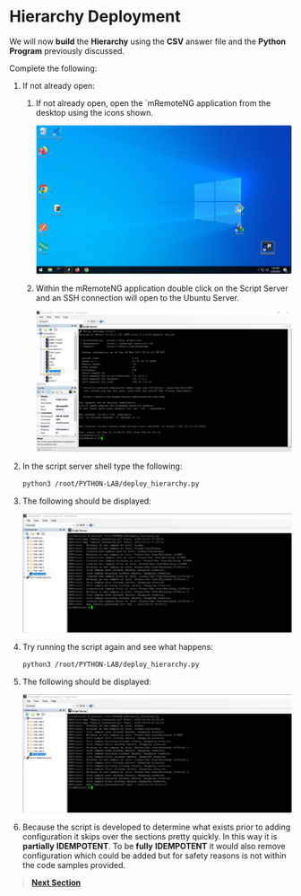 # Hierarchy Deployment

We will now **build** the **Hierarchy** using the **CSV** answer file and the **Python Program** previously discussed.

Complete the following:

1. If not already open: 

    1. If not already open, open the `mRemoteNG application from the desktop using the icons shown.

       ![json](../assets/remoteng-connect.png?raw=true "Import JSON")

    2. Within the mRemoteNG application double click on the Script Server and an SSH connection will open to the Ubuntu Server.

       ![json](../assets/remoteng-ssh.png?raw=true "Import JSON")

2. In the script server shell type the following:

   ```sh
   python3 /root/PYTHON-LAB/deploy_hierarchy.py
   ```

3. The following should be displayed:

   ![json](../assets/hierarchy-build.png?raw=true "Import JSON")

4. Try running the script again and see what happens:

   ```sh
   python3 /root/PYTHON-LAB/deploy_hierarchy.py
   ```

5. The following should be displayed:

   ![json](../assets/hierarchy-rebuild.png?raw=true "Import JSON")

6. Because the script is developed to determine what exists prior to adding configuration it skips over the sections pretty quickly. In this way it is **partially** **IDEMPOTENT**. To be **fully** **IDEMPOTENT** it would also remove configuration which could be added but for safety reasons is not within the code samples provided.

> [**Next Section**](./04-verify.md)
